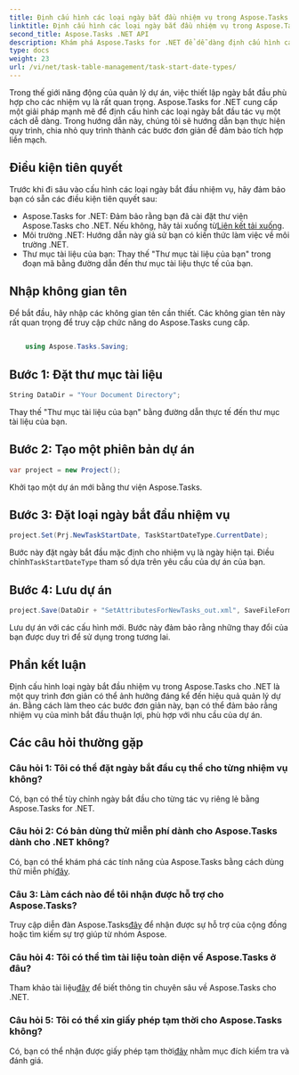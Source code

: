 ```yaml
---
title: Định cấu hình các loại ngày bắt đầu nhiệm vụ trong Aspose.Tasks
linktitle: Định cấu hình các loại ngày bắt đầu nhiệm vụ trong Aspose.Tasks
second_title: Aspose.Tasks .NET API
description: Khám phá Aspose.Tasks for .NET để dễ dàng định cấu hình các loại ngày bắt đầu tác vụ. Tối ưu hóa quản lý dự án một cách dễ dàng. Tải về dùng thử ngay!
type: docs
weight: 23
url: /vi/net/task-table-management/task-start-date-types/
---
```

Trong thế giới năng động của quản lý dự án, việc thiết lập ngày bắt đầu phù hợp cho các nhiệm vụ là rất quan trọng. Aspose.Tasks for .NET cung cấp một giải pháp mạnh mẽ để định cấu hình các loại ngày bắt đầu tác vụ một cách dễ dàng. Trong hướng dẫn này, chúng tôi sẽ hướng dẫn bạn thực hiện quy trình, chia nhỏ quy trình thành các bước đơn giản để đảm bảo tích hợp liền mạch.
## Điều kiện tiên quyết
Trước khi đi sâu vào cấu hình các loại ngày bắt đầu nhiệm vụ, hãy đảm bảo bạn có sẵn các điều kiện tiên quyết sau:
-  Aspose.Tasks for .NET: Đảm bảo rằng bạn đã cài đặt thư viện Aspose.Tasks cho .NET. Nếu không, hãy tải xuống từ[Liên kết tải xuống](https://releases.aspose.com/tasks/net/).
- Môi trường .NET: Hướng dẫn này giả sử bạn có kiến thức làm việc về môi trường .NET.
- Thư mục tài liệu của bạn: Thay thế "Thư mục tài liệu của bạn" trong đoạn mã bằng đường dẫn đến thư mục tài liệu thực tế của bạn.
## Nhập không gian tên
Để bắt đầu, hãy nhập các không gian tên cần thiết. Các không gian tên này rất quan trọng để truy cập chức năng do Aspose.Tasks cung cấp.
```csharp
    
    using Aspose.Tasks.Saving;
```
## Bước 1: Đặt thư mục tài liệu
```csharp
String DataDir = "Your Document Directory";
```
Thay thế "Thư mục tài liệu của bạn" bằng đường dẫn thực tế đến thư mục tài liệu của bạn.
## Bước 2: Tạo một phiên bản dự án
```csharp
var project = new Project();
```
Khởi tạo một dự án mới bằng thư viện Aspose.Tasks.
## Bước 3: Đặt loại ngày bắt đầu nhiệm vụ
```csharp
project.Set(Prj.NewTaskStartDate, TaskStartDateType.CurrentDate);
```
 Bước này đặt ngày bắt đầu mặc định cho nhiệm vụ là ngày hiện tại. Điều chỉnh`TaskStartDateType` tham số dựa trên yêu cầu của dự án của bạn.
## Bước 4: Lưu dự án
```csharp
project.Save(DataDir + "SetAttributesForNewTasks_out.xml", SaveFileFormat.Xml);
```
Lưu dự án với các cấu hình mới. Bước này đảm bảo rằng những thay đổi của bạn được duy trì để sử dụng trong tương lai.
## Phần kết luận
Định cấu hình loại ngày bắt đầu nhiệm vụ trong Aspose.Tasks cho .NET là một quy trình đơn giản có thể ảnh hưởng đáng kể đến hiệu quả quản lý dự án. Bằng cách làm theo các bước đơn giản này, bạn có thể đảm bảo rằng nhiệm vụ của mình bắt đầu thuận lợi, phù hợp với nhu cầu của dự án.
## Các câu hỏi thường gặp
### Câu hỏi 1: Tôi có thể đặt ngày bắt đầu cụ thể cho từng nhiệm vụ không?
Có, bạn có thể tùy chỉnh ngày bắt đầu cho từng tác vụ riêng lẻ bằng Aspose.Tasks for .NET.
### Câu hỏi 2: Có bản dùng thử miễn phí dành cho Aspose.Tasks dành cho .NET không?
Có, bạn có thể khám phá các tính năng của Aspose.Tasks bằng cách dùng thử miễn phí[đây](https://releases.aspose.com/).
### Câu 3: Làm cách nào để tôi nhận được hỗ trợ cho Aspose.Tasks?
 Truy cập diễn đàn Aspose.Tasks[đây](https://forum.aspose.com/c/tasks/15) để nhận được sự hỗ trợ của cộng đồng hoặc tìm kiếm sự trợ giúp từ nhóm Aspose.
### Câu hỏi 4: Tôi có thể tìm tài liệu toàn diện về Aspose.Tasks ở đâu?
 Tham khảo tài liệu[đây](https://reference.aspose.com/tasks/net/) để biết thông tin chuyên sâu về Aspose.Tasks cho .NET.
### Câu hỏi 5: Tôi có thể xin giấy phép tạm thời cho Aspose.Tasks không?
 Có, bạn có thể nhận được giấy phép tạm thời[đây](https://purchase.aspose.com/temporary-license/) nhằm mục đích kiểm tra và đánh giá.
